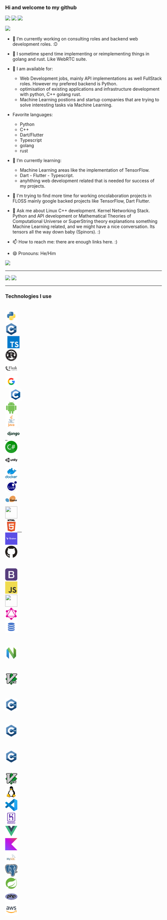 ### Hi and welcome to my github
[<img src="https://img.shields.io/badge/DEV-DEV-lightgrey" />](https://dev.to/markoshiva/) [<img src="https://img.shields.io/badge/hackerrank.com-profile-brightgreen" />](https://www.hackerrank.com/in1t3r) [<img src="https://img.shields.io/badge/codingame.com-profile-green" />](https://www.codingame.com/profile/62fcb34cd0172c7f844a390d1841f5581500133)


[<img src="https://img.shields.io/badge/linkedin-profile-lightgrey" />](https://www.linkedin.com/in/markoshivapavlovic/)

<!--
**MarkoShiva/MarkoShiva** is a ✨ _special_ ✨ repository because its `README.md` (this file) appears on your GitHub profile.
Here are some ideas to get you started:

- 🔭 I’m currently working on ...
- 🌱 I’m currently learning ...
- 👯 I’m looking to collaborate on ...
- 🤔 I’m looking for help with ...
- 💬 Ask me about ...
- 📫 How to reach me: ...
- 😄 Pronouns: ...
-->

- 🔭 I’m currently working on consulting roles and backend web development roles. :D
- 🔭 I sometime spend time implementing or reimplementing things in golang and rust. Like WebRTC suite.
- 🔭 I am available for:
  - Web Development jobs, mainly API implementations as well FullStack roles. However my prefered backend is Python.
  - optimisation of existing applications and infrastructure development with python, C++ golang rust. 
  - Machine Learning postions and startup companies that are trying to solve interesting tasks via Machine Learning. 
 
- Favorite languages:
  - Python
  - C++ 
  - Dart/Flutter
  - Typescript
  - golang
  - rust 
- 🌱 I’m currently learning:
  - Machine Learning areas like the implementation of TensorFlow. 
  - Dart - Flutter - Typescript. 
  - anyhthing web development related that is needed for success of my projects.
 
- 👯 I'm trying to find more time for working oncolaboration projects in FLOSS mainly google backed projects like TensorFlow, Dart Flutter. 
- 💬 Ask me about Linux C++ development. Kernel Networking Stack. Python and API development or Mathematical Theories of Computational Universe or SuperString theory explanations something Machine Learning related, and we might have a nice conversation. Its tensors all the way down baby (Spinors). :)

- 📫 How to reach me: there are enough links here. :)

- 😄 Pronouns: He/Him


![](https://komarev.com/ghpvc/?username=MarkoShiva&color=green&label=Profile+Views+since+09.2020&style=flat)

---
<p>
<img valign="top-left" src="https://github-readme-stats.vercel.app/api?username=MarkoShiva&show_icons=true&count_private=true&count_org=true&theme=vue-dark" />
<img valign="top-right" src="https://github-readme-stats.vercel.app/api/top-langs/?username=MarkoShiva&theme=vue-dark&langs_count=6&layout=compact" />
</p>
























---
<h3 align="left">Technologies I use</h3>
<p align="left">
<code>
<a href="https://github.com/topics/python"><img height="39" width="39" src="https://raw.githubusercontent.com/github/explore/80688e429a7d4ef2fca1e82350fe8e3517d3494d/topics/python/python.png" /></a>
<a href="https://github.com/topics/cpp"><img height="39" width="39" src="https://raw.githubusercontent.com/github/explore/80688e429a7d4ef2fca1e82350fe8e3517d3494d/topics/cpp/cpp.png" /></a>
 <a href="https://github.com/topics/typescript"><img height="39" width="39" src="https://raw.githubusercontent.com/github/explore/80688e429a7d4ef2fca1e82350fe8e3517d3494d/topics/typescript/typescript.png" /></a>
<a href="https://github.com/topics/rust"><img height="39" width="39" src="https://raw.githubusercontent.com/github/explore/80688e429a7d4ef2fca1e82350fe8e3517d3494d/topics/rust/rust.png" /></a>
<a href="https://github.com/topics/flask"><img height="39" width="39" src="https://raw.githubusercontent.com/github/explore/80688e429a7d4ef2fca1e82350fe8e3517d3494d/topics/flask/flask.png" /></a>
<a href="https://github.com/topics/google"><img height="39" width="39" src="https://raw.githubusercontent.com/github/explore/80688e429a7d4ef2fca1e82350fe8e3517d3494d/topics/google/google.png" /></a>
  <a href="https://github.com/topics/c"><img height="39" width="39" src="https://raw.githubusercontent.com/github/explore/80688e429a7d4ef2fca1e82350fe8e3517d3494d/topics/c/c.png" /></a>
<a href="https://github.com/topics/edgejs"><img height="39" width="39" src="https://raw.githubusercontent.com/github/explore/80688e429a7d4ef2fca1e82350fe8e3517d3494d/topics/android/android.png" /></a>
<a href="https://github.com/topics/java"><img height="39" width="39" src="https://raw.githubusercontent.com/github/explore/80688e429a7d4ef2fca1e82350fe8e3517d3494d/topics/java/java.png" /></a>
<a href="https://github.com/topics/django"> <img height="39" width="39" src="https://raw.githubusercontent.com/github/explore/80688e429a7d4ef2fca1e82350fe8e3517d3494d/topics/django/django.png" /></a>
<a href="https://github.com/topics/csharp"><img height="39" width="39" src="https://raw.githubusercontent.com/github/explore/80688e429a7d4ef2fca1e82350fe8e3517d3494d/topics/csharp/csharp.png" /></a>
<a href="https://github.com/topics/unity"><img height="39" width="39" src="https://raw.githubusercontent.com/github/explore/80688e429a7d4ef2fca1e82350fe8e3517d3494d/topics/unity/unity.png" /></a>
<a href="https://github.com/topics/docker"><img height="39" width="39" src="https://raw.githubusercontent.com/github/explore/80688e429a7d4ef2fca1e82350fe8e3517d3494d/topics/docker/docker.png" /></a>
<a href="https://github.com/topics/lua"><img height="39" width="39" src="https://raw.githubusercontent.com/github/explore/80688e429a7d4ef2fca1e82350fe8e3517d3494d/topics/lua/lua.png" /></a>
<a href="https://github.com/topics/scikit-learn"><img height="39" width="39" src="https://raw.githubusercontent.com/github/explore/80688e429a7d4ef2fca1e82350fe8e3517d3494d/topics/scikit-learn/scikit-learn.png" /></a>
<a href="https://github.com/pytorch/pytorch"><img height="39" width="39" src="https://github.com/pytorch/pytorch/raw/master/docs/source/_static/img/pytorch-logo-flame.png" /></a>
<a href="https://github.com/topics/html"><img height="39" width="39" src="https://raw.githubusercontent.com/github/explore/80688e429a7d4ef2fca1e82350fe8e3517d3494d/topics/html/html.png" />  
<a href="https://github.com/topics/terraform"><img height="39" width="39" src="https://raw.githubusercontent.com/github/explore/80688e429a7d4ef2fca1e82350fe8e3517d3494d/topics/terraform/terraform.png" />
<a href="https://github.com/topics/github-api"><img height="39" width="39" src="https://raw.githubusercontent.com/github/explore/80688e429a7d4ef2fca1e82350fe8e3517d3494d/topics/github-api/github-api.png" />
 
  
  
  
<a href="https://github.com/topics/bootstrap"><img height="39" width="39"  src="https://raw.githubusercontent.com/github/explore/80688e429a7d4ef2fca1e82350fe8e3517d3494d/topics/bootstrap/bootstrap.png" /></a>
<a href="https://github.com/topics/javascript"><img height="39" width="39"  src="https://raw.githubusercontent.com/github/explore/80688e429a7d4ef2fca1e82350fe8e3517d3494d/topics/javascript/javascript.png" /></a>
<a href="https://github.com/topics/rest-api"><img height="39" width="39" src="https://raw.githubusercontent.com/github/explore/80688e429a7d4ef2fca1e82350fe8e3517d3494d/topics/rest-api/rest-api.png" /></a>
<a href="https://github.com/topics/graphql"><img height="39" width="39" src="https://raw.githubusercontent.com/github/explore/80688e429a7d4ef2fca1e82350fe8e3517d3494d/topics/graphql/graphql.png" /></a>
<a href="https://github.com/topics/sql"><img height="39" width="39" src="https://raw.githubusercontent.com/github/explore/80688e429a7d4ef2fca1e82350fe8e3517d3494d/topics/sql/sql.png" /></a>
  
  <a href="https://github.com/topics/cpp"><img height="39" width="39" src="https://raw.githubusercontent.com/github/explore/80688e429a7d4ef2fca1e82350fe8e3517d3494d/topics/neovim/neovim.png" /></a>
  
  <a href="https://github.com/topics/vim"><img height="39" width="39" src="https://raw.githubusercontent.com/github/explore/80688e429a7d4ef2fca1e82350fe8e3517d3494d/topics/vim/vim.png" /></a>
  
  <a href="https://github.com/topics/cpp"><img height="39" width="39" src="https://raw.githubusercontent.com/github/explore/80688e429a7d4ef2fca1e82350fe8e3517d3494d/topics/cpp/cpp.png" /></a>
  
  <a href="https://github.com/topics/cpp"><img height="39" width="39" src="https://raw.githubusercontent.com/github/explore/80688e429a7d4ef2fca1e82350fe8e3517d3494d/topics/cpp/cpp.png" /></a>
  
  <a href="https://github.com/topics/cpp"><img height="39" width="39" src="https://raw.githubusercontent.com/github/explore/80688e429a7d4ef2fca1e82350fe8e3517d3494d/topics/cpp/cpp.png" /></a>
  
  
<img height="39" width="39" src="https://raw.githubusercontent.com/github/explore/80688e429a7d4ef2fca1e82350fe8e3517d3494d/topics/vim/vim.png" />
<img height="39" width="39" src="https://raw.githubusercontent.com/github/explore/80688e429a7d4ef2fca1e82350fe8e3517d3494d/topics/linux/linux.png" />
<img height="39" width="39" src="https://raw.githubusercontent.com/github/explore/80688e429a7d4ef2fca1e82350fe8e3517d3494d/topics/visual-studio-code/visual-studio-code.png" />
<img height="39" width="39" src="https://raw.githubusercontent.com/github/explore/80688e429a7d4ef2fca1e82350fe8e3517d3494d/topics/heroku/heroku.png" />
<img height="39" width="39" src="https://raw.githubusercontent.com/github/explore/80688e429a7d4ef2fca1e82350fe8e3517d3494d/topics/vue/vue.png" />
<img height="39" width="39" src="https://raw.githubusercontent.com/github/explore/80688e429a7d4ef2fca1e82350fe8e3517d3494d/topics/kotlin/kotlin.png" />
<img height="39" width="39" src="https://raw.githubusercontent.com/github/explore/80688e429a7d4ef2fca1e82350fe8e3517d3494d/topics/mysql/mysql.png" />
<img height="39" width="39" src="https://raw.githubusercontent.com/github/explore/80688e429a7d4ef2fca1e82350fe8e3517d3494d/topics/postgresql/postgresql.png" />
<img height="39" width="39" src="https://raw.githubusercontent.com/github/explore/80688e429a7d4ef2fca1e82350fe8e3517d3494d/topics/spring-boot/spring-boot.png" />
<img height="39" width="39" src="https://raw.githubusercontent.com/github/explore/80688e429a7d4ef2fca1e82350fe8e3517d3494d/topics/php/php.png" />
<img height="39" width="39" src="https://raw.githubusercontent.com/github/explore/80688e429a7d4ef2fca1e82350fe8e3517d3494d/topics/aws/aws.png" />
</code>
</p>
